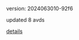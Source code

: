 version: 2024063010-92f6

updated 8 avds

[details](https://github.com/0x74f917491bfa7ebfa379/ali_avd_db/blob/master/change_log/2024/06/30/10/92f6.txt)